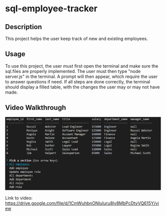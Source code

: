 # sql-employee-tracker
 
## Description
This project helps the user keep track of new and existing employees.
 
## Usage
To use this project, the user must first open the terminal and make sure the sql.files are properly implemented.
The user must then type "node server.js" in the terminal.
A prompt will then appear, which require the user to answer questions if need.
If all steps are done correctly, the terminal should display a filled table, with the changes the user may or may not have made.
 
## Video Walkthrough
![](assets/images/employee-tracker.PNG)
 
Link to video: https://drive.google.com/file/d/1CmWuhbnONluIuru8lv8MbPcDtyVQ615Y/view
 

